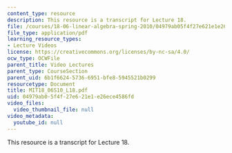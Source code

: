 ```yaml
---
content_type: resource
description: This resource is a transcript for Lecture 18.
file: /courses/18-06-linear-algebra-spring-2010/04979ab05f4f27e621e1e26ece4586fd_MIT18_06S10_L18.pdf
file_type: application/pdf
learning_resource_types:
- Lecture Videos
license: https://creativecommons.org/licenses/by-nc-sa/4.0/
ocw_type: OCWFile
parent_title: Video Lectures
parent_type: CourseSection
parent_uid: 6b1f6624-5736-6951-bfe8-5945521b0299
resourcetype: Document
title: MIT18_06S10_L18.pdf
uid: 04979ab0-5f4f-27e6-21e1-e26ece4586fd
video_files:
  video_thumbnail_file: null
video_metadata:
  youtube_id: null
---
```

This resource is a transcript for Lecture 18.